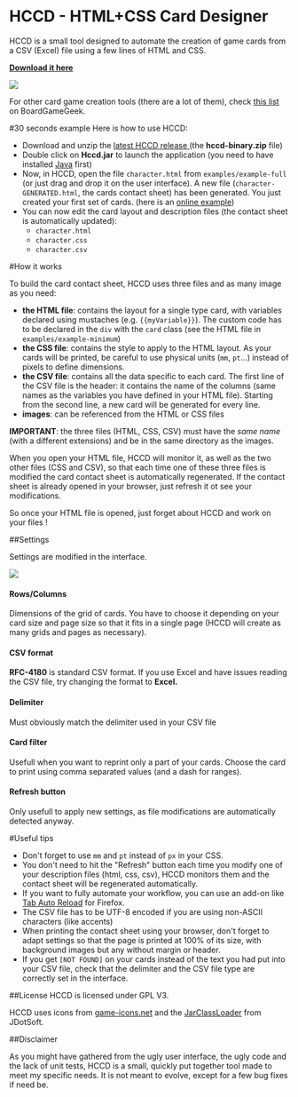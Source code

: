 # HCCD - HTML+CSS Card Designer

HCCD is a small tool designed to automate the creation of game cards from a CSV (Excel) file using a few lines of HTML and CSS.

**[Download it here](https://github.com/vaemendis/hccd/releases)**

![](http://vaemendis.github.io/external/hccd/hccd-diagram.png)

For other card game creation tools (there are a lot of them), check [this list](https://boardgamegeek.com/thread/991506/resources-card-game-makers) on BoardGameGeek.

#30 seconds example
Here is how to use HCCD:
- Download and unzip the [latest HCCD release ](https://github.com/vaemendis/hccd/releases) (the **hccd-binary.zip** file)  
- Double click on **Hccd.jar** to launch the application (you need to have installed [Java](https://java.com/en/download/) first)  
- Now, in HCCD, open the file `character.html` from `examples/example-full` (or just drag and drop it on the user interface).
A new file (`character-GENERATED.html`, the cards contact sheet) has been generated. You just created your first set of cards. (here is an [online example](http://vaemendis.github.io/external/hccd/character-GENERATED.html))
- You can now edit the card layout and description files (the contact sheet is automatically updated):
  - `character.html`
  - `character.css`
  - `character.csv`
 
#How it works

To build the card contact sheet, HCCD uses three files and as many image as you need:
- **the HTML file**: contains the layout for a single type card, with variables declared using mustaches (e.g. `{{myVariable}}`). The custom code has to be declared in the `div` with the `card` class (see the HTML file in  `examples/example-minimum`)
- **the CSS file**: contains the style to apply to the HTML layout. As your cards will be printed, be careful to use physical units (`mm`, `pt`...) instead of pixels to define dimensions.
- **the CSV file**: contains all the data specific to each card. The first line of the CSV file is the header: it contains the name of the columns (same names as the variables you have defined in your HTML file). Starting from the second line, a new card will be generated for every line.
- **images**: can be referenced from the HTML or CSS files

**IMPORTANT**: the three files (HTML, CSS, CSV) must have the *same name* (with a different extensions) and be in the same directory as the images.

When you open your HTML file, HCCD will monitor it, as well as the two other files (CSS and CSV), so that each time one of these three files is modified the card contact sheet is automatically regenerated. If the contact sheet is already opened in your browser, just refresh it ot see your modifications.

So once your HTML file is opened, just forget about HCCD and work on your files !

##Settings

Settings are modified in the interface.

![](http://vaemendis.github.io/external/hccd/hccd-screenshot.png)

#### Rows/Columns
Dimensions of the grid of cards. You have to choose it depending on your card size and page size so that it fits in a single page (HCCD will create as many grids and pages as necessary). 

#### CSV format
**RFC-4180** is standard CSV format. If you use Excel and have issues reading the CSV file, try changing the format to **Excel.**

#### Delimiter
Must obviously match the delimiter used in your CSV file

#### Card filter
Usefull when you want to reprint only a part of your cards. Choose the card to print using comma separated values (and a dash for ranges).

#### Refresh button
Only usefull to apply new settings, as file modifications are automatically detected anyway.


#Useful tips

- Don't forget to use `mm` and `pt` instead of `px` in your CSS.
- You don't need to hit the "Refresh" button each time you modify one of your description files (html, css, csv), HCCD monitors them and the contact sheet will be regenerated automatically.
- If you want to fully automate your workflow, you can use an add-on like [Tab Auto Reload](https://addons.mozilla.org/en-US/firefox/addon/tab-auto-reload/) for Firefox.
- The CSV file has to be UTF-8 encoded if you are using non-ASCII characters (like accents)
- When printing the contact sheet using your browser, don't forget to adapt settings so that the page is printed at 100% of its size, with background images but any without margin or header.
- If you get `[NOT FOUND]` on your cards instead of the text you had put into your CSV file, check that the delimiter and the CSV file type are correctly set in the interface.

##License
HCCD is licensed under GPL V3.

HCCD uses icons from [game-icons.net](http://game-icons.net/) and the [JarClassLoader](http://www.jdotsoft.com/JarClassLoader.php) from JDotSoft.

##Disclaimer

As you might have gathered from the ugly user interface, the ugly code and the lack of unit tests, HCCD is a small, quickly put together tool made to meet my specific needs. It is not meant to evolve, except for a few bug fixes if need be.